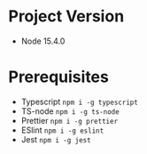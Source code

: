 # Project Version

- Node 15.4.0

# Prerequisites

- Typescript `npm i -g typescript`
- TS-node `npm i -g ts-node`
- Prettier `npm i -g prettier`
- ESlint `npm i -g eslint`
- Jest `npm i -g jest`
